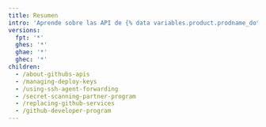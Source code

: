 ```yaml
---
title: Resumen
intro: 'Aprende sobre las API de {% data variables.product.prodname_dotcom %}{% ifversion ghes or ghae %} y asegura tus despliegues.{% else %}, asegura tus despliegues y únete al Programa de Desarrolladores de {% data variables.product.prodname_dotcom %}.{% endif %}'
versions:
  fpt: '*'
  ghes: '*'
  ghae: '*'
  ghec: '*'
children:
  - /about-githubs-apis
  - /managing-deploy-keys
  - /using-ssh-agent-forwarding
  - /secret-scanning-partner-program
  - /replacing-github-services
  - /github-developer-program
---
```


